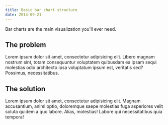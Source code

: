 ```yaml
---
title: Basic bar chart structure
date: 2014-09-21
---
```


Bar charts are the main visualization you'll ever need.


## The problem

Lorem ipsum dolor sit amet, consectetur adipisicing elit. Libero magnam nostrum sint, totam consequuntur voluptatem quibusdam ea ipsam sequi molestias odio architecto ipsa voluptatum ipsum est, veritatis sed? Possimus, necessitatibus.

## The solution

Lorem ipsum dolor sit amet, consectetur adipisicing elit. Magnam accusantium, animi optio, doloremque saepe molestias fuga asperiores velit soluta quidem a quo labore. Alias, molestias! Labore qui necessitatibus quia tempora!

